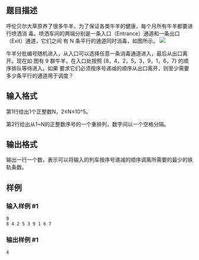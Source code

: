 ## 题目描述

呼伦贝尔大草原养了很多牛羊，为了保证各类牛羊的健康，每个月所有牛羊都要进行喷洒消 毒。喷洒车间的两端分别是一条入口（Entrance）通道和一条出口（Exit）通道，它们之间 有 N 条平行的通道同时消毒，如图所示。
![](file://2UIcOycH5hkQ6p89jxRZh.png)

牛羊分批编号随机进入，从入口可以选择任意一条消毒通道进入，最后从出口离开。现在如 图有 9 群牛羊，在入口处按照 {8，4，2，5，3，9，1，6，7} 的顺序排队等待进入。如果 要求它们必须按序号递减的顺序从出口离开，则至少需要多少条平行的通道用于调度？

## 输入格式

第1行给出1个正整数N，2≤N≤10^5。

第2行给出从1~N的正整数序号的一个重排列，数字间以一个空格分隔。

## 输出格式

输出一行一个数，表示可以将输入的列车按序号递减的顺序调离所需要的最少的铁轨条数。

## 样例

### 输入样例 #1
```
9
8 4 2 5 3 9 1 6 7
```

### 输出样例 #1
```
4
```


